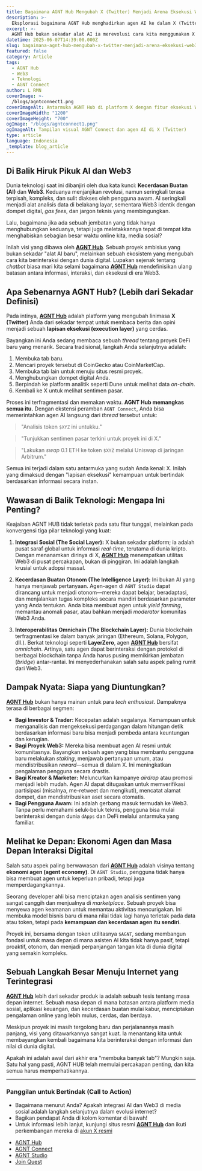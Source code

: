 ```yaml
---
title: Bagaimana AGNT Hub Mengubah X (Twitter) Menjadi Arena Eksekusi Web3
description: >-
  Eksplorasi bagaimana AGNT Hub menghadirkan agen AI ke dalam X (Twitter), menjadikannya platform eksekusi Web3 real-time yang revolusioner.
excerpt: >-
  AGNT Hub bukan sekadar alat AI ia merevolusi cara kita menggunakan X (Twitter) dengan menjadikannya arena eksekusi instan untuk interaksi Web3 yang cerdas.
datetime: 2025-06-07T14:39:00.000Z
slug: bagaimana-agnt-hub-mengubah-x-twitter-menjadi-arena-eksekusi-web3
featured: false
category: Article
tags:
  - AGNT Hub
  - Web3
  - Teknologi
  - AGNT Connect
author: L RMN
coverImage: >-
  /blogs/agntconnect1.png
coverImageAlt: Antarmuka AGNT Hub di platform X dengan fitur eksekusi Web3
coverImageWidth: "1200"
coverImageHeight: "700"
ogImage: "/blogs/agntconnect1.png"
ogImageAlt: Tampilan visual AGNT Connect dan agen AI di X (Twitter)
type: article
language: Indonesia
_template: blog_article
---
```



## Di Balik Hiruk Pikuk AI dan Web3

Dunia teknologi saat ini dibanjiri oleh dua kata kunci: **Kecerdasan Buatan (AI)** dan **Web3**. Keduanya menjanjikan revolusi, namun seringkali terasa terpisah, kompleks, dan sulit diakses oleh pengguna awam. AI seringkali menjadi alat analisis data di belakang layar, sementara Web3 identik dengan dompet digital, *gas fees*, dan jargon teknis yang membingungkan.

Lalu, bagaimana jika ada sebuah jembatan yang tidak hanya menghubungkan keduanya, tetapi juga meletakkannya tepat di tempat kita menghabiskan sebagian besar waktu online kita, media sosial?

Inilah visi yang dibawa oleh **[AGNT Hub](https://agnthub.ai)**. Sebuah proyek ambisius yang bukan sekadar "alat AI baru", melainkan sebuah ekosistem yang mengubah cara kita berinteraksi dengan dunia digital. Lupakan sejenak tentang *chatbot* biasa mari kita selami bagaimana **[AGNT Hub](https://agnthub.ai)** mendefinisikan ulang batasan antara informasi, interaksi, dan eksekusi di era Web3.

## Apa Sebenarnya AGNT Hub? (Lebih dari Sekadar Definisi)

Pada intinya, **[AGNT Hub](https://agnthub.ai)** adalah platform yang mengubah linimasa **X (Twitter)** Anda dari sekadar tempat untuk membaca berita dan opini menjadi sebuah **lapisan eksekusi (execution layer)** yang cerdas.

Bayangkan ini Anda sedang membaca sebuah *thread* tentang proyek DeFi baru yang menarik. Secara tradisional, langkah Anda selanjutnya adalah:

1.  Membuka tab baru.
2.  Mencari proyek tersebut di CoinGecko atau CoinMarketCap.
3.  Membuka tab lain untuk menuju situs resmi proyek.
4.  Menghubungkan dompet digital Anda.
5.  Berpindah ke platform analitik seperti Dune untuk melihat data *on-chain*.
6.  Kembali ke X untuk melihat sentimen pasar.

Proses ini terfragmentasi dan memakan waktu. **AGNT Hub memangkas semua itu.** Dengan ekstensi peramban `AGNT Connect`, Anda bisa memerintahkan agen AI langsung dari *thread* tersebut untuk:

> "Analisis token `$XYZ` ini untukku."

> "Tunjukkan sentimen pasar terkini untuk proyek ini di X."

> "Lakukan *swap* 0.1 ETH ke token `$XYZ` melalui Uniswap di jaringan Arbitrum."

Semua ini terjadi dalam satu antarmuka yang sudah Anda kenal: X. Inilah yang dimaksud dengan "lapisan eksekusi" kemampuan untuk bertindak berdasarkan informasi secara instan.

## Wawasan di Balik Teknologi: Mengapa Ini Penting?

Keajaiban AGNT HUB tidak terletak pada satu fitur tunggal, melainkan pada konvergensi tiga pilar teknologi yang kuat:

1.  **Integrasi Sosial (The Social Layer):** X bukan sekadar platform; ia adalah pusat saraf global untuk informasi *real-time*, terutama di dunia kripto. Dengan menanamkan dirinya di X, **[AGNT Hub](https://agnthub.ai)** menempatkan utilitas Web3 di pusat percakapan, bukan di pinggiran. Ini adalah langkah krusial untuk adopsi massal.

2.  **Kecerdasan Buatan Otonom (The Intelligence Layer):** Ini bukan AI yang hanya menjawab pertanyaan. Agen-agen di `AGNT Studio` dapat dirancang untuk menjadi otonom—mereka dapat belajar, beradaptasi, dan menjalankan tugas kompleks secara mandiri berdasarkan parameter yang Anda tentukan. Anda bisa membuat agen untuk *yield farming*, memantau anomali pasar, atau bahkan menjadi *moderator* komunitas Web3 Anda.

3.  **Interoperabilitas Omnichain (The Blockchain Layer):** Dunia blockchain terfragmentasi ke dalam banyak jaringan (Ethereum, Solana, Polygon, dll.). Berkat teknologi seperti **LayerZero**, agen **[AGNT Hub](https://agnthub.ai)** bersifat *omnichain*. Artinya, satu agen dapat berinteraksi dengan protokol di berbagai blockchain tanpa Anda harus pusing memikirkan jembatan (*bridge*) antar-rantai. Ini menyederhanakan salah satu aspek paling rumit dari Web3.

## Dampak Nyata: Siapa yang Diuntungkan?

**[AGNT Hub](https://agnthub.ai)** bukan hanya mainan untuk para *tech enthusiast*. Dampaknya terasa di berbagai segmen:

* **Bagi Investor & Trader:** Kecepatan adalah segalanya. Kemampuan untuk menganalisis dan mengeksekusi perdagangan dalam hitungan detik berdasarkan informasi baru bisa menjadi pembeda antara keuntungan dan kerugian.
* **Bagi Proyek Web3:** Mereka bisa membuat agen AI resmi untuk komunitasnya. Bayangkan sebuah agen yang bisa membantu pengguna baru melakukan *staking*, menjawab pertanyaan umum, atau mendistribusikan *reward*—semua di dalam X. Ini meningkatkan pengalaman pengguna secara drastis.
* **Bagi Kreator & Marketer:** Meluncurkan kampanye *airdrop* atau promosi menjadi lebih mudah. Agen AI dapat ditugaskan untuk memverifikasi partisipasi (misalnya, me-retweet dan mengikuti), mencatat alamat dompet, dan mendistribusikan aset secara otomatis.
* **Bagi Pengguna Awam:** Ini adalah gerbang masuk termudah ke Web3. Tanpa perlu memahami seluk-beluk teknis, pengguna bisa mulai berinteraksi dengan dunia `dApps` dan DeFi melalui antarmuka yang familiar.

## Melihat ke Depan: Ekonomi Agen dan Masa Depan Interaksi Digital

Salah satu aspek paling berwawasan dari **[AGNT Hub](https://agnthub.ai)** adalah visinya tentang **ekonomi agen (agent economy)**. Di `AGNT Studio`, pengguna tidak hanya bisa membuat agen untuk keperluan pribadi, tetapi juga memperdagangkannya.

Seorang developer ahli bisa menciptakan agen analisis sentimen yang sangat canggih dan menjualnya di *marketplace*. Sebuah proyek bisa menyewa agen keamanan untuk memantau aktivitas mencurigakan. Ini membuka model bisnis baru di mana nilai tidak lagi hanya terletak pada data atau token, tetapi pada **kemampuan dan kecerdasan agen itu sendiri**.

Proyek ini, bersama dengan token utilitasnya `$AGNT`, sedang membangun fondasi untuk masa depan di mana asisten AI kita tidak hanya pasif, tetapi proaktif, otonom, dan menjadi perpanjangan tangan kita di dunia digital yang semakin kompleks.

## Sebuah Langkah Besar Menuju Internet yang Terintegrasi

**[AGNT Hub](https://agnthub.ai)** lebih dari sekadar produk ia adalah sebuah tesis tentang masa depan internet. Sebuah masa depan di mana batasan antara platform media sosial, aplikasi keuangan, dan kecerdasan buatan mulai kabur, menciptakan pengalaman online yang lebih mulus, cerdas, dan berdaya.

Meskipun proyek ini masih tergolong baru dan perjalanannya masih panjang, visi yang ditawarkannya sangat kuat. Ia menantang kita untuk membayangkan kembali bagaimana kita berinteraksi dengan informasi dan nilai di dunia digital.

Apakah ini adalah awal dari akhir era "membuka banyak tab"? Mungkin saja. Satu hal yang pasti, AGNT HUB telah memulai percakapan penting, dan kita semua harus memperhatikannya.

---

### Panggilan untuk Bertindak (Call to Action)

* Bagaimana menurut Anda? Apakah integrasi AI dan Web3 di media sosial adalah langkah selanjutnya dalam evolusi internet?
* Bagikan pendapat Anda di kolom komentar di bawah!
* Untuk informasi lebih lanjut, kunjungi situs resmi **[AGNT Hub](https://agnthub.ai/)** dan ikuti perkembangan mereka di [akun X resmi](https://x.com/agnt_hub)

- [AGNT Hub](https://agnthub.ai/)
- [AGNT Connect](http://go.agnthub.ai/connect)
- [AGNT Studio](https://somnia.network/developer-cohort-launch)
- [Join Quest](https://join.agnthub.ai/?ref=JGIP)
